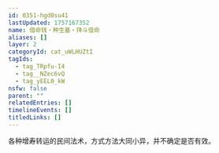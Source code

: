 ```yaml
---
id: 0351-hgd0su41
lastUpdated: 1757167352
name: 借命钱・种生基・拜斗借命
aliases: []
layer: 2
categoryId: cat_uWLHUZtI
tagIds:
  - tag_TRpfu-I4
  - tag__NZec6vQ
  - tag_yEEL0_kW
nsfw: false
parent: ""
relatedEntries: []
timelineEvents: []
titledLinks: []
---
```


各种增寿转运的民间法术，方式方法大同小异，并不确定是否有效。